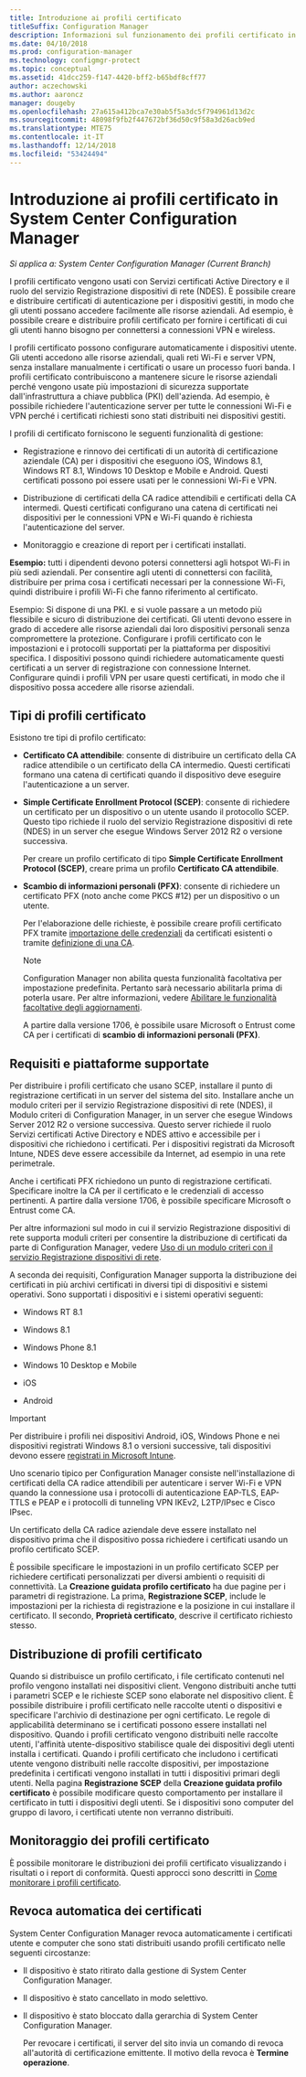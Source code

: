```yaml
---
title: Introduzione ai profili certificato
titleSuffix: Configuration Manager
description: Informazioni sul funzionamento dei profili certificato in System Center Configuration Manager con Servizi certificati Active Directory.
ms.date: 04/10/2018
ms.prod: configuration-manager
ms.technology: configmgr-protect
ms.topic: conceptual
ms.assetid: 41dcc259-f147-4420-bff2-b65bdf8cff77
author: aczechowski
ms.author: aaroncz
manager: dougeby
ms.openlocfilehash: 27a615a412bca7e30ab5f5a3dc5f794961d13d2c
ms.sourcegitcommit: 48098f9fb2f447672bf36d50c9f58a3d26acb9ed
ms.translationtype: MTE75
ms.contentlocale: it-IT
ms.lasthandoff: 12/14/2018
ms.locfileid: "53424494"
---
```

# <a name="introduction-to-certificate-profiles-in-system-center-configuration-manager"></a>Introduzione ai profili certificato in System Center Configuration Manager

*Si applica a: System Center Configuration Manager (Current Branch)*


I profili certificato vengono usati con Servizi certificati Active Directory e il ruolo del servizio Registrazione dispositivi di rete (NDES). È possibile creare e distribuire certificati di autenticazione per i dispositivi gestiti, in modo che gli utenti possano accedere facilmente alle risorse aziendali. Ad esempio, è possibile creare e distribuire profili certificato per fornire i certificati di cui gli utenti hanno bisogno per connettersi a connessioni VPN e wireless.

I profili certificato possono configurare automaticamente i dispositivi utente. Gli utenti accedono alle risorse aziendali, quali reti Wi-Fi e server VPN, senza installare manualmente i certificati o usare un processo fuori banda. I profili certificato contribuiscono a mantenere sicure le risorse aziendali perché vengono usate più impostazioni di sicurezza supportate dall'infrastruttura a chiave pubblica (PKI) dell'azienda. Ad esempio, è possibile richiedere l'autenticazione server per tutte le connessioni Wi-Fi e VPN perché i certificati richiesti sono stati distribuiti nei dispositivi gestiti.   

I profili di certificato forniscono le seguenti funzionalità di gestione:  

-   Registrazione e rinnovo dei certificati di un autorità di certificazione aziendale (CA) per i dispositivi che eseguono iOS, Windows 8.1, Windows RT 8.1, Windows 10 Desktop e Mobile e Android. Questi certificati possono poi essere usati per le connessioni Wi-Fi e VPN.  

-   Distribuzione di certificati della CA radice attendibili e certificati della CA intermedi. Questi certificati configurano una catena di certificati nei dispositivi per le connessioni VPN e Wi-Fi quando è richiesta l'autenticazione del server.  

-   Monitoraggio e creazione di report per i certificati installati.  

**Esempio:** tutti i dipendenti devono potersi connettersi agli hotspot Wi-Fi in più sedi aziendali. Per consentire agli utenti di connettersi con facilità, distribuire per prima cosa i certificati necessari per la connessione Wi-Fi, quindi distribuire i profili Wi-Fi che fanno riferimento al certificato.  

Esempio: Si dispone di una PKI. e si vuole passare a un metodo più flessibile e sicuro di distribuzione dei certificati. Gli utenti devono essere in grado di accedere alle risorse aziendali dai loro dispositivi personali senza compromettere la protezione. Configurare i profili certificato con le impostazioni e i protocolli supportati per la piattaforma per dispositivi specifica. I dispositivi possono quindi richiedere automaticamente questi certificati a un server di registrazione con connessione Internet. Configurare quindi i profili VPN per usare questi certificati, in modo che il dispositivo possa accedere alle risorse aziendali.  



## <a name="types-of-certificate-profiles"></a>Tipi di profili certificato  
 Esistono tre tipi di profilo certificato:  

-   **Certificato CA attendibile**: consente di distribuire un certificato della CA radice attendibile o un certificato della CA intermedio. Questi certificati formano una catena di certificati quando il dispositivo deve eseguire l'autenticazione a un server.  

-   **Simple Certificate Enrollment Protocol (SCEP)**: consente di richiedere un certificato per un dispositivo o un utente usando il protocollo SCEP. Questo tipo richiede il ruolo del servizio Registrazione dispositivi di rete (NDES) in un server che esegue Windows Server 2012 R2 o versione successiva.

    Per creare un profilo certificato di tipo **Simple Certificate Enrollment Protocol (SCEP)**, creare prima un profilo **Certificato CA attendibile**.

-   **Scambio di informazioni personali (PFX)**: consente di richiedere un certificato PFX (noto anche come PKCS #12) per un dispositivo o un utente.<!--1321368-->  

    Per l'elaborazione delle richieste, è possibile creare profili certificato PFX tramite [importazione delle credenziali](/sccm/mdm/deploy-use/import-pfx-certificate-profiles) da certificati esistenti o tramite [definizione di una CA](/sccm/mdm/deploy-use/create-pfx-certificate-profiles).

    > [!Note]  
    > Configuration Manager non abilita questa funzionalità facoltativa per impostazione predefinita. Pertanto sarà necessario abilitarla prima di poterla usare. Per altre informazioni, vedere [Abilitare le funzionalità facoltative degli aggiornamenti](/sccm/core/servers/manage/install-in-console-updates#bkmk_options).<!--505213-->  

    A partire dalla versione 1706, è possibile usare Microsoft o Entrust come CA per i certificati di **scambio di informazioni personali (PFX)**.


## <a name="requirements-and-supported-platforms"></a>Requisiti e piattaforme supportate  
Per distribuire i profili certificato che usano SCEP, installare il punto di registrazione certificati in un server del sistema del sito. Installare anche un modulo criteri per il servizio Registrazione dispositivi di rete (NDES), il Modulo criteri di Configuration Manager, in un server che esegue Windows Server 2012 R2 o versione successiva. Questo server richiede il ruolo Servizi certificati Active Directory e NDES attivo e accessibile per i dispositivi che richiedono i certificati. Per i dispositivi registrati da Microsoft Intune, NDES deve essere accessibile da Internet, ad esempio in una rete perimetrale.  

Anche i certificati PFX richiedono un punto di registrazione certificati. Specificare inoltre la CA per il certificato e le credenziali di accesso pertinenti. A partire dalla versione 1706, è possibile specificare Microsoft o Entrust come CA.  

Per altre informazioni sul modo in cui il servizio Registrazione dispositivi di rete supporta moduli criteri per consentire la distribuzione di certificati da parte di Configuration Manager, vedere [Uso di un modulo criteri con il servizio Registrazione dispositivi di rete](http://go.microsoft.com/fwlink/p/?LinkId=328657).  

A seconda dei requisiti, Configuration Manager supporta la distribuzione dei certificati in più archivi certificati in diversi tipi di dispositivi e sistemi operativi. Sono supportati i dispositivi e i sistemi operativi seguenti:  

-   Windows RT 8.1  

-   Windows 8.1  

-   Windows Phone 8.1  

-   Windows 10 Desktop e Mobile  

-   iOS  

-   Android  

> [!IMPORTANT]  
>  Per distribuire i profili nei dispositivi Android, iOS, Windows Phone e nei dispositivi registrati Windows 8.1 o versioni successive, tali dispositivi devono essere [registrati in Microsoft Intune](/intune/device-enrollment).   

Uno scenario tipico per Configuration Manager consiste nell'installazione di certificati della CA radice attendibili per autenticare i server Wi-Fi e VPN quando la connessione usa i protocolli di autenticazione EAP-TLS, EAP-TTLS e PEAP e i protocolli di tunneling VPN IKEv2, L2TP/IPsec e Cisco IPsec.  

Un certificato della CA radice aziendale deve essere installato nel dispositivo prima che il dispositivo possa richiedere i certificati usando un profilo certificato SCEP.  

È possibile specificare le impostazioni in un profilo certificato SCEP per richiedere certificati personalizzati per diversi ambienti o requisiti di connettività. La **Creazione guidata profilo certificato** ha due pagine per i parametri di registrazione. La prima, **Registrazione SCEP**, include le impostazioni per la richiesta di registrazione e la posizione in cui installare il certificato. Il secondo, **Proprietà certificato**, descrive il certificato richiesto stesso.  

## <a name="deploying-certificate-profiles"></a>Distribuzione di profili certificato  
 Quando si distribuisce un profilo certificato, i file certificato contenuti nel profilo vengono installati nei dispositivi client. Vengono distribuiti anche tutti i parametri SCEP e le richieste SCEP sono elaborate nel dispositivo client. È possibile distribuire i profili certificato nelle raccolte utenti o dispositivi e specificare l'archivio di destinazione per ogni certificato. Le regole di applicabilità determinano se i certificati possono essere installati nel dispositivo. Quando i profili certificato vengono distribuiti nelle raccolte utenti, l'affinità utente-dispositivo stabilisce quale dei dispositivi degli utenti installa i certificati. Quando i profili certificato che includono i certificati utente vengono distribuiti nelle raccolte dispositivi, per impostazione predefinita i certificati vengono installati in tutti i dispositivi primari degli utenti. Nella pagina **Registrazione SCEP** della **Creazione guidata profilo certificato** è possibile modificare questo comportamento per installare il certificato in tutti i dispositivi degli utenti. Se i dispositivi sono computer del gruppo di lavoro, i certificati utente non verranno distribuiti.  

## <a name="monitoring-certificate-profiles"></a>Monitoraggio dei profili certificato  

È possibile monitorare le distribuzioni dei profili certificato visualizzando i risultati o i report di conformità. Questi approcci sono descritti in [Come monitorare i profili certificato](/sccm/protect/deploy-use/monitor-certificate-profiles).


## <a name="automatic-revocation-of-certificates"></a>Revoca automatica dei certificati  
 System Center Configuration Manager revoca automaticamente i certificati utente e computer che sono stati distribuiti usando profili certificato nelle seguenti circostanze:  

- Il dispositivo è stato ritirato dalla gestione di System Center Configuration Manager.  

- Il dispositivo è stato cancellato in modo selettivo.  

- Il dispositivo è stato bloccato dalla gerarchia di System Center Configuration Manager.  

  Per revocare i certificati, il server del sito invia un comando di revoca all'autorità di certificazione emittente. Il motivo della revoca è **Termine operazione**.  
